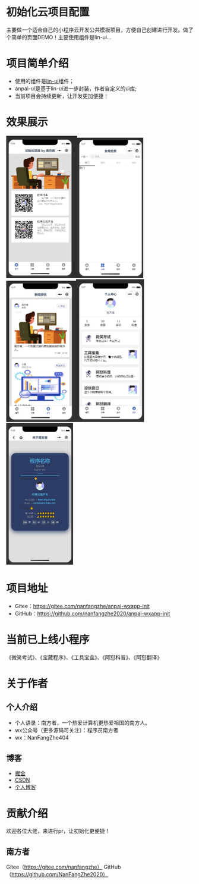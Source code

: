 # 初始化云项目配置
主要做一个适合自己的小程序云开发公共模板项目，方便自己创建进行开发。做了个简单的页面DEMO！主要使用组件是lin-ui...

# 项目简单介绍
 - 使用的组件是[lin-ui](https://doc.mini.talelin.com)组件；
 - anpai-ui是基于lin-ui进一步封装，作者自定义的ui库;
 - 当前项目会持续更新，让开发更加便捷！

# 效果展示

<img src="./picture/home.jpg" alt="首页" style="zoom:45%;" /><img src="./picture/sort.jpg" alt="分类" style="zoom:45%;" /><img src="./picture/news.jpg" alt="资讯" style="zoom:45%;" /><img src="./picture/me.jpg" alt="我的" style="zoom:45%;" /><img src="./picture/about.jpg" alt="关于" style="zoom:45%;" />

# 项目地址
 - Gitee：https://gitee.com/nanfangzhe/anpai-wxapp-init
 - GitHub：https://github.com/nanfangzhe2020/anpai-wxapp-init

# 当前已上线小程序
《微笑考试》、《宝藏程序》、《工具宝盒》、《阿怼科普》、《阿怼翻译》

# 关于作者
## 个人介绍
 - 个人语录：南方者，一个热爱计算机更热爱祖国的南方人。
 - wx公众号（更多源码可关注）：程序员南方者
 - wx：NanFangZhe404
## 博客
 - [掘金](https://juejin.cn/user/2840793779295133/posts)
 - [CSDN](https://blog.csdn.net/qq_43263647)
 - [个人博客](https://www.nanfangzhe.cn)

# 贡献介绍
欢迎各位大佬，来进行pr，让初始化更便捷！
## 南方者
Gitee（https://gitee.com/nanfangzhe）
GitHub（https://github.com/NanFangZhe2020）